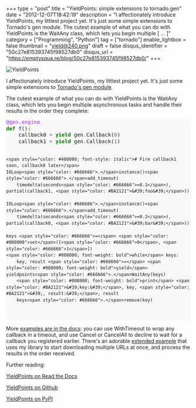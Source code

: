 +++
type = "post"
title = "YieldPoints: simple extensions to tornado.gen"
date = "2012-12-07T18:42:19"
description = "I affectionately introduce YieldPoints, my littlest project yet. It's just some simple extensions to Tornado's gen module. The cutest example of what you can do with YieldPoints is the WaitAny class, which lets you begin multiple [ ... ]"
category = ["Programming", "Python"]
tag = ["tornado"]
enable_lightbox = false
thumbnail = "yield@240.png"
draft = false
disqus_identifier = "50c27e815393745f98527db0"
disqus_url = "https://emptysqua.re/blog/50c27e815393745f98527db0/"
+++

<p><img style="display:block; margin-left:auto; margin-right:auto;" src="yield.png" alt="YieldPoints" title="yield.png" border="0"   /></p>
<p>I affectionately introduce YieldPoints, my littlest project yet. It's just some simple extensions to <a href="http://www.tornadoweb.org/en/latest/gen.html">Tornado's gen module</a>.</p>
<p>The cutest example of what you can do with YieldPoints is the WaitAny class, which lets you begin multiple asynchronous tasks and handle their results in the order they complete:</p>
<div class="codehilite" style="background: #f8f8f8"><pre style="line-height: 125%"><span style="color: #AA22FF">@gen.engine</span>
<span style="color: #008000; font-weight: bold">def</span> <span style="color: #0000FF">f</span>():
    callback0 <span style="color: #666666">=</span> <span style="color: #008000; font-weight: bold">yield</span> gen<span style="color: #666666">.</span>Callback(<span style="color: #666666">0</span>)
    callback1 <span style="color: #666666">=</span> <span style="color: #008000; font-weight: bold">yield</span> gen<span style="color: #666666">.</span>Callback(<span style="color: #666666">1</span>)

    <span style="color: #408080; font-style: italic"># Fire callback1 soon, callback0 later</span>
    IOLoop<span style="color: #666666">.</span>instance()<span style="color: #666666">.</span>add_timeout(
        timedelta(seconds<span style="color: #666666">=0.1</span>), partial(callback1, <span style="color: #BA2121">&#39;foo&#39;</span>))

    IOLoop<span style="color: #666666">.</span>instance()<span style="color: #666666">.</span>add_timeout(
        timedelta(seconds<span style="color: #666666">=0.2</span>), partial(callback0, <span style="color: #BA2121">&#39;bar&#39;</span>))

    keys <span style="color: #666666">=</span> <span style="color: #008000">set</span>([<span style="color: #666666">0</span>, <span style="color: #666666">1</span>])
    <span style="color: #008000; font-weight: bold">while</span> keys:
        key, result <span style="color: #666666">=</span> <span style="color: #008000; font-weight: bold">yield</span> yieldpoints<span style="color: #666666">.</span>WaitAny(keys)
        <span style="color: #008000; font-weight: bold">print</span> <span style="color: #BA2121">&#39;key:&#39;</span>, key, <span style="color: #BA2121">&#39;, result:&#39;</span>, result
        keys<span style="color: #666666">.</span>remove(key)
</pre></div>


<p>More <a href="http://yieldpoints.readthedocs.org/">examples are in the docs</a>: you can use WithTimeout to wrap any callback in a timeout, and use Cancel or CancelAll to decline to wait for a callback you registered earlier. There's an adorable <a href="https://yieldpoints.readthedocs.org/en/latest/examples/index.html">extended example</a> that uses my library to start downloading multiple URLs at once, and process the results in the order received.</p>
<p>Further reading:</p>
<p><a href="http://yieldpoints.readthedocs.org/">YieldPoints on Read the Docs</a></p>
<p><a href="https://github.com/ajdavis/yieldpoints">YieldPoints on Github</a></p>
<p><a href="http://pypi.python.org/pypi/yieldpoints/">YieldPoints on PyPI</a></p>
